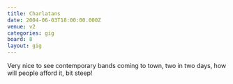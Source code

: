 ```yaml
---
title: Charlatans
date: 2004-06-03T18:00:00.000Z
venue: v2
categories: gig
board: 8
layout: gig
---
```

Very nice to see contemporary bands coming to town, two in two days, how will people afford it, bit steep!